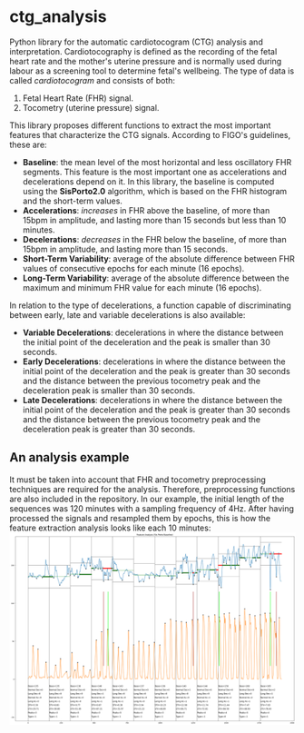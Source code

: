 # ctg_analysis
Python library for the automatic cardiotocogram (CTG) analysis and interpretation. Cardiotocography is defined as the recording of the fetal heart rate and the mother's uterine pressure and is normally used during labour as a screening tool to determine fetal's wellbeing. The type of data is called *cardiotocogram* and consists of both:
1. Fetal Heart Rate (FHR) signal.
2. Tocometry (uterine pressure) signal.

This library proposes different functions to extract the most important features that characterize the CTG signals. According to FIGO's guidelines, these are:
- **Baseline**: the mean level of the most horizontal and less oscillatory FHR segments. This feature is the most important one as accelerations and decelerations depend on it. In this library, the baseline is computed using the **SisPorto2.0** algorithm, which is based on the FHR histogram and the short-term values. 
- **Accelerations**: *increases* in FHR above the baseline, of more than 15bpm in amplitude, and lasting more than 15 seconds but less than 10 minutes.
- **Decelerations**: *decreases* in the FHR below the baseline, of more than 15bpm in amplitude, and lasting more than 15 seconds.
- **Short-Term Variability**: average of the absolute difference between FHR values of consecutive epochs for each minute (16 epochs).
- **Long-Term Variability**: average of the absolute difference between the maximum and minimum FHR value for each minute (16 epochs).

In relation to the type of decelerations, a function capable of discriminating between early, late and variable decelerations is also available:
- **Variable Decelerations**: decelerations in where the distance between the initial point of the deceleration and the peak is smaller than 30 seconds.
- **Early Decelerations**: decelerations in where the distance between the initial point of the deceleration and the peak is greater than 30 seconds and the distance between the previous tocometry peak and the deceleration peak is smaller than 30 seconds.
- **Late Decelerations**: decelerations in where the distance between the initial point of the deceleration and the peak is greater than 30 seconds and the distance between the previous tocometry peak and the deceleration peak is greater than 30 seconds.

## An analysis example
It must be taken into account that FHR and tocometry preprocessing techniques are required for the analysis. Therefore, preprocessing functions are also included in the repository. In our example, the initial length of the sequences was 120 minutes with a sampling frequency of 4Hz. After having processed the signals and resampled them by epochs, this is how the feature extraction analysis looks like each 10 minutes:
![CTG Analysis](https://github.com/mlinaresv/ctg_analysis/blob/main/analysis.png)
